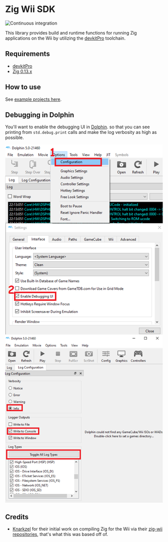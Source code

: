 # Zig Wii SDK

![Continuous integration](https://github.com/silbinarywolf/zig-wii-sdk/actions/workflows/ci.yml/badge.svg)

This library provides build and runtime functions for running Zig applications on the Wii by utilizing the [devkitPro](https://devkitpro.org/wiki/About) toolchain.

## Requirements

* [devkitPro](https://devkitpro.org/wiki/Getting_Started)
* [Zig 0.13.x](https://ziglang.org/download/#release-0.13.0)

## How to use

See [example projects here](examples).

## Debugging in Dolphin

You'll want to enable the debugging UI in [Dolphin](https://dolphin-emu.org/). so that you can see printing from `std.debug.print` calls and make the log verbosity as high as possible.

![Example of setting up Dolphin to allow debugging](images/dolphin_debug_ui.png)
![Make Dolphin log verbosity as high as possible](images/dolphin_log_verbosity.png)

## Credits

* [Knarkzel](https://github.com/knarkzel) for their initial work on compiling Zig for the Wii via their [zig-wii repositories](https://github.com/zig-wii/ogc/), that's what this was based off of.
